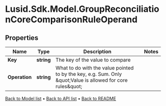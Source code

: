# Lusid.Sdk.Model.GroupReconciliationCoreComparisonRuleOperand

## Properties

Name | Type | Description | Notes
------------ | ------------- | ------------- | -------------
**Key** | **string** | The key of the value to compare | 
**Operation** | **string** | What to do with the value pointed to by the key, e.g. Sum. Only \&quot;Value is allowed for core rules\&quot; | 

[Back to Model list](../README.md#documentation-for-models) &#8226; [Back to API list](../README.md#documentation-for-api-endpoints) &#8226; [Back to README](../README.md)

